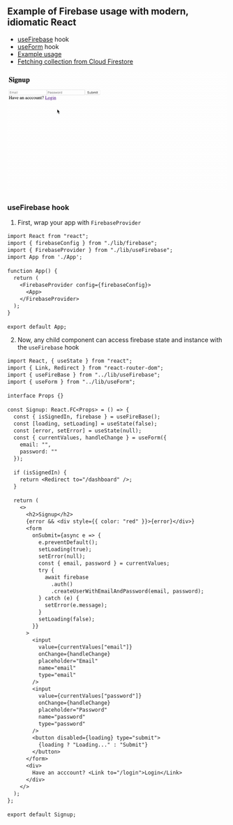 ## Example of Firebase usage with modern, idiomatic React

- [useFirebase](https://github.com/johnkueh/react-firebase-example/blob/master/src/lib/useFirebase.tsx) hook
- [useForm](https://github.com/johnkueh/react-firebase-example/blob/master/src/lib/useForm.ts) hook
- [Example usage](https://github.com/johnkueh/react-firebase-example/blob/master/src/pages/Signup.tsx)
- [Fetching collection from Cloud Firestore](https://github.com/johnkueh/react-firebase-example/blob/feature/firestore/src/pages/Dashboard.tsx)

![Auth Preview](/public/auth-preview.gif)

### useFirebase hook

1. First, wrap your app with `FirebaseProvider`

```tsx
import React from "react";
import { firebaseConfig } from "./lib/firebase";
import { FirebaseProvider } from "./lib/useFirebase";
import App from './App';

function App() {
  return (
    <FirebaseProvider config={firebaseConfig}>
      <App>
    </FirebaseProvider>
  );
}

export default App;
```

2. Now, any child component can access firebase state and instance with the `useFirebase` hook

```tsx
import React, { useState } from "react";
import { Link, Redirect } from "react-router-dom";
import { useFireBase } from "../lib/useFirebase";
import { useForm } from "../lib/useForm";

interface Props {}

const Signup: React.FC<Props> = () => {
  const { isSignedIn, firebase } = useFireBase();
  const [loading, setLoading] = useState(false);
  const [error, setError] = useState(null);
  const { currentValues, handleChange } = useForm({
    email: "",
    password: ""
  });

  if (isSignedIn) {
    return <Redirect to="/dashboard" />;
  }

  return (
    <>
      <h2>Signup</h2>
      {error && <div style={{ color: "red" }}>{error}</div>}
      <form
        onSubmit={async e => {
          e.preventDefault();
          setLoading(true);
          setError(null);
          const { email, password } = currentValues;
          try {
            await firebase
              .auth()
              .createUserWithEmailAndPassword(email, password);
          } catch (e) {
            setError(e.message);
          }
          setLoading(false);
        }}
      >
        <input
          value={currentValues["email"]}
          onChange={handleChange}
          placeholder="Email"
          name="email"
          type="email"
        />
        <input
          value={currentValues["password"]}
          onChange={handleChange}
          placeholder="Password"
          name="password"
          type="password"
        />
        <button disabled={loading} type="submit">
          {loading ? "Loading..." : "Submit"}
        </button>
      </form>
      <div>
        Have an acccount? <Link to="/login">Login</Link>
      </div>
    </>
  );
};

export default Signup;
```

